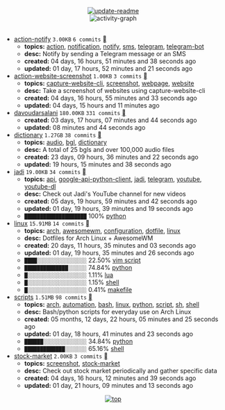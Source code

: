 <div align="center">
<a href="https://github.com/davoudarsalani/davoudarsalani/actions/workflows/update-readme.yml">
<img alt="update-readme" src="https://github.com/davoudarsalani/davoudarsalani/actions/workflows/update-readme.yml/badge.svg">
</a>
</div>
<div align="center">
<img alt="activity-graph" src="https://activity-graph.herokuapp.com/graph?username=davoudarsalani&custom_title=Joined%2002%20years,%2008%20months,%2020%20hours,%2041%20minutes%20and%2045%20seconds%20ago&hide_border=true&theme=react-dark"></div>
<br>

* [action-notify](https://github.com/davoudarsalani/action-notify) `3.00KB` `6 commits` [](https://api.github.com/repos/davoudarsalani/action-notify/zipball)
	+ __topics:__ [action](https://github.com/topics/action), [notification](https://github.com/topics/notification), [notify](https://github.com/topics/notify), [sms](https://github.com/topics/sms), [telegram](https://github.com/topics/telegram), [telegram-bot](https://github.com/topics/telegram-bot)
	+ __desc:__ Notify by sending a Telegram message or an SMS
	+ __created:__ 04 days, 16 hours, 51 minutes and 38 seconds ago
	+ __updated:__ 01 day, 17 hours, 52 minutes and 21 seconds ago
* [action-website-screenshot](https://github.com/davoudarsalani/action-website-screenshot) `1.00KB` `3 commits` [](https://api.github.com/repos/davoudarsalani/action-website-screenshot/zipball)
	+ __topics:__ [capture-website-cli](https://github.com/topics/capture-website-cli), [screenshot](https://github.com/topics/screenshot), [webpage](https://github.com/topics/webpage), [website](https://github.com/topics/website)
	+ __desc:__ Take a screenshot of websites using capture-website-cli
	+ __created:__ 04 days, 16 hours, 55 minutes and 33 seconds ago
	+ __updated:__ 04 days, 15 hours and 11 minutes ago
* [davoudarsalani](https://github.com/davoudarsalani/davoudarsalani) `180.00KB` `331 commits` [](https://api.github.com/repos/davoudarsalani/davoudarsalani/zipball)
	+ __created:__ 03 days, 17 hours, 07 minutes and 44 seconds ago
	+ __updated:__ 08 minutes and 44 seconds ago
* [dictionary](https://github.com/davoudarsalani/dictionary) `1.27GB` `38 commits` [](https://api.github.com/repos/davoudarsalani/dictionary/zipball)
	+ __topics:__ [audio](https://github.com/topics/audio), [bgl](https://github.com/topics/bgl), [dictionary](https://github.com/topics/dictionary)
	+ __desc:__ A total of 25 bgls and over 100,000 audio files
	+ __created:__ 23 days, 09 hours, 36 minutes and 22 seconds ago
	+ __updated:__ 19 hours, 15 minutes and 38 seconds ago
* [jadi](https://github.com/davoudarsalani/jadi) `19.00KB` `34 commits` [](https://api.github.com/repos/davoudarsalani/jadi/zipball)
	+ __topics:__ [api](https://github.com/topics/api), [google-api-python-client](https://github.com/topics/google-api-python-client), [jadi](https://github.com/topics/jadi), [telegram](https://github.com/topics/telegram), [youtube](https://github.com/topics/youtube), [youtube-dl](https://github.com/topics/youtube-dl)
	+ __desc:__ Check out Jadi's YouTube channel for new videos
	+ __created:__ 05 days, 19 hours, 59 minutes and 42 seconds ago
	+ __updated:__ 01 day, 19 hours, 39 minutes and 19 seconds ago
	+ `████████████████████`  100% [python](https://github.com/topics/python)
* [linux](https://github.com/davoudarsalani/linux) `15.91MB` `14 commits` [](https://api.github.com/repos/davoudarsalani/linux/zipball)
	+ __topics:__ [arch](https://github.com/topics/arch), [awesomewm](https://github.com/topics/awesomewm), [configuration](https://github.com/topics/configuration), [dotfile](https://github.com/topics/dotfile), [linux](https://github.com/topics/linux)
	+ __desc:__ Dotfiles for Arch Linux + AwesomeWM
	+ __created:__ 20 days, 11 hours, 35 minutes and 03 seconds ago
	+ __updated:__ 01 day, 19 hours, 35 minutes and 26 seconds ago
	+ `████░░░░░░░░░░░░░░░░`  22.50% [vim script](https://github.com/topics/vim%20script)
	+ `██████████████░░░░░░`  74.84% [python](https://github.com/topics/python)
	+ `█░░░░░░░░░░░░░░░░░░░`  1.11% [lua](https://github.com/topics/lua)
	+ `█░░░░░░░░░░░░░░░░░░░`  1.15% [shell](https://github.com/topics/shell)
	+ `█░░░░░░░░░░░░░░░░░░░`  0.41% [makefile](https://github.com/topics/makefile)
* [scripts](https://github.com/davoudarsalani/scripts) `1.51MB` `98 commits` [](https://api.github.com/repos/davoudarsalani/scripts/zipball)
	+ __topics:__ [arch](https://github.com/topics/arch), [automation](https://github.com/topics/automation), [bash](https://github.com/topics/bash), [linux](https://github.com/topics/linux), [python](https://github.com/topics/python), [script](https://github.com/topics/script), [sh](https://github.com/topics/sh), [shell](https://github.com/topics/shell)
	+ __desc:__ Bash/python scripts for everyday use on Arch Linux
	+ __created:__ 05 months, 12 days, 22 hours, 05 minutes and 25 seconds ago
	+ __updated:__ 01 day, 18 hours, 41 minutes and 23 seconds ago
	+ `██████░░░░░░░░░░░░░░`  34.84% [python](https://github.com/topics/python)
	+ `█████████████░░░░░░░`  65.16% [shell](https://github.com/topics/shell)
* [stock-market](https://github.com/davoudarsalani/stock-market) `2.00KB` `3 commits` [](https://api.github.com/repos/davoudarsalani/stock-market/zipball)
	+ __topics:__ [screenshot](https://github.com/topics/screenshot), [stock-market](https://github.com/topics/stock-market)
	+ __desc:__ Check out stock market periodically and gather specific data
	+ __created:__ 04 days, 16 hours, 12 minutes and 39 seconds ago
	+ __updated:__ 01 day, 21 hours, 09 minutes and 13 seconds ago
<div align="center">
<a href='https://github.com/davoudarsalani/davoudarsalani#readme'>
<img alt='top' src='https://img.shields.io/badge/TOP-grey'>
</a>
</div>
